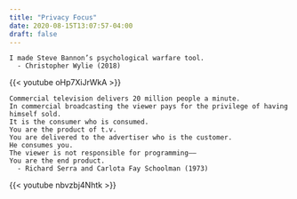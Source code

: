 ```yaml
---
title: "Privacy Focus"
date: 2020-08-15T13:07:57-04:00
draft: false
---
```


	I made Steve Bannon’s psychological warfare tool.
	  - Christopher Wylie (2018)

{{< youtube oHp7XiJrWkA >}}

	Commercial television delivers 20 million people a minute.
	In commercial broadcasting the viewer pays for the privilege of having himself sold.
	It is the consumer who is consumed.
	You are the product of t.v.
	You are delivered to the advertiser who is the customer.
	He consumes you.
	The viewer is not responsible for programming——
	You are the end product.
	  - Richard Serra and Carlota Fay Schoolman (1973)

{{< youtube nbvzbj4Nhtk >}}

